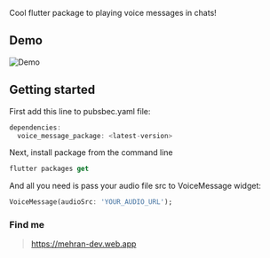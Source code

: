 
Cool flutter package to playing voice messages in chats!


## Demo

![Demo](https://github.com/mehranshoqi/voice_message_player/blob/master/voice_message_intro.gif)


## Getting started

First add this line to pubsbec.yaml file:

```dart
dependencies:
  voice_message_package: <latest-version>
```

Next, install package from the command line
```dart
flutter packages get
```

And all you need is pass your audio file src to VoiceMessage widget:
```dart
VoiceMessage(audioSrc: 'YOUR_AUDIO_URL');
```

### Find me 
> https://mehran-dev.web.app


